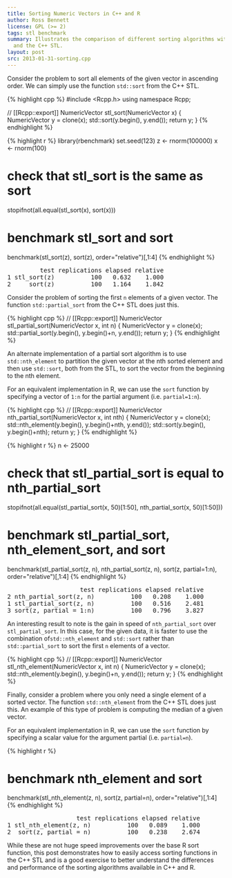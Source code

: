```yaml
---
title: Sorting Numeric Vectors in C++ and R
author: Ross Bennett
license: GPL (>= 2)
tags: stl benchmark
summary: Illustrates the comparison of different sorting algorithms with R
  and the C++ STL.
layout: post
src: 2013-01-31-sorting.cpp
---
```




Consider the problem to sort all elements of the given vector in ascending
order. We can simply use the function `std::sort` from the C++ STL.

{% highlight cpp %}
#include <Rcpp.h>
using namespace Rcpp;

// [[Rcpp::export]]
NumericVector stl_sort(NumericVector x) {
   NumericVector y = clone(x);
   std::sort(y.begin(), y.end());
   return y;
}
{% endhighlight %}


{% highlight r %}
library(rbenchmark)
set.seed(123)
z <- rnorm(100000)
x <- rnorm(100)

# check that stl_sort is the same as sort
stopifnot(all.equal(stl_sort(x), sort(x)))

# benchmark stl_sort and sort
benchmark(stl_sort(z), sort(z), order="relative")[,1:4]
{% endhighlight %}



<pre class="output">
         test replications elapsed relative
1 stl_sort(z)          100   0.632    1.000
2     sort(z)          100   1.164    1.842
</pre>


Consider the problem of sorting the first `n` elements of a given vector.
The function `std::partial_sort` from the C++ STL does just this. 

{% highlight cpp %}
// [[Rcpp::export]]
NumericVector stl_partial_sort(NumericVector x, int n) {
   NumericVector y = clone(x);
   std::partial_sort(y.begin(), y.begin()+n, y.end());
   return y;
}
{% endhighlight %}


An alternate implementation of a partial sort algorithm is to use 
`std::nth_element` to partition the given vector at the nth sorted
element and then use `std::sort`, both from the STL,  to sort the vector
from the beginning to the nth element.

For an equivalent implementation in R, we can use the `sort` function by
specifying a vector of `1:n` for the partial argument (i.e. `partial=1:n`).

{% highlight cpp %}
// [[Rcpp::export]]
NumericVector nth_partial_sort(NumericVector x, int nth) {
   NumericVector y = clone(x);
   std::nth_element(y.begin(), y.begin()+nth, y.end());
   std::sort(y.begin(), y.begin()+nth);
   return y;
}
{% endhighlight %}


{% highlight r %}
n <- 25000

# check that stl_partial_sort is equal to nth_partial_sort
stopifnot(all.equal(stl_partial_sort(x, 50)[1:50], 
                    nth_partial_sort(x, 50)[1:50]))

# benchmark stl_partial_sort, nth_element_sort, and sort
benchmark(stl_partial_sort(z, n),
          nth_partial_sort(z, n),
          sort(z, partial=1:n),
          order="relative")[,1:4]
{% endhighlight %}



<pre class="output">
                    test replications elapsed relative
2 nth_partial_sort(z, n)          100   0.208    1.000
1 stl_partial_sort(z, n)          100   0.516    2.481
3 sort(z, partial = 1:n)          100   0.796    3.827
</pre>


An interesting result to note is the gain in speed of 
`nth_partial_sort` over `stl_partial_sort`. In this case, for the given
data, it is faster to use the combination of`std::nth_element` and 
`std::sort` rather than `std::partial_sort` to sort the first `n` elements 
of a vector.

{% highlight cpp %}
// [[Rcpp::export]]
NumericVector stl_nth_element(NumericVector x, int n) {
   NumericVector y = clone(x);
   std::nth_element(y.begin(), y.begin()+n, y.end());
   return y;
}
{% endhighlight %}


Finally, consider a problem where you only need a single element of a
sorted vector. The function `std::nth_element` from the C++ STL does just 
this. An example of this type of problem is computing the median of a given
vector.

For an equivalent implementation in R, we can use the `sort` function by
specifying a scalar value for the argument partial (i.e. `partial=n`).

{% highlight r %}
# benchmark nth_element and sort
benchmark(stl_nth_element(z, n),
         sort(z, partial=n),
         order="relative")[,1:4]
{% endhighlight %}



<pre class="output">
                   test replications elapsed relative
1 stl_nth_element(z, n)          100   0.089    1.000
2  sort(z, partial = n)          100   0.238    2.674
</pre>


While these are not huge speed improvements over the base R sort function, 
this post demonstrates how to easily access sorting functions in the C++
STL and is a good exercise to better understand the differences and 
performance of the sorting algorithms available in C++ and R.
